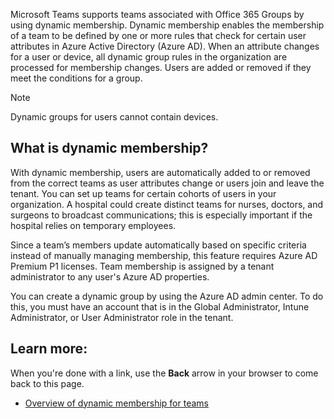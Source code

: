 Microsoft Teams supports teams associated with Office 365 Groups by using dynamic membership. Dynamic membership enables the membership of a team to be defined by one or more rules that check for certain user attributes in Azure Active Directory (Azure AD). When an attribute changes for a user or device, all dynamic group rules in the organization are processed for membership changes. Users are added or removed if they meet the conditions for a group.

> [!NOTE]
> Dynamic groups for users cannot contain devices.

## What is dynamic membership?

With dynamic membership, users are automatically added to or removed from the correct teams as user attributes change or users join and leave the tenant. You can set up teams for certain cohorts of users in your organization. A hospital could create distinct teams for nurses, doctors, and surgeons to broadcast communications; this is especially important if the hospital relies on temporary employees.

Since a team’s members update automatically based on specific criteria instead of manually managing membership, this feature requires Azure AD Premium P1 licenses. Team membership is assigned by a tenant administrator to any user's Azure AD properties.

You can create a dynamic group by using the Azure AD admin center. To do this, you must have an account that is in the Global Administrator, Intune Administrator, or User Administrator role in the tenant.

## Learn more:

When you're done with a link, use the **Back** arrow in your browser to come back to this page.

- [Overview of dynamic membership for teams](https://docs.microsoft.com/en-us/MicrosoftTeams/dynamic-memberships)
